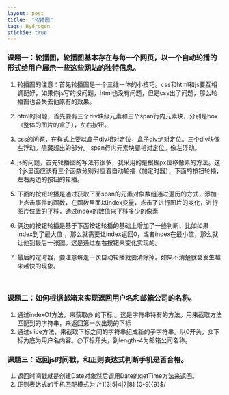 ```yaml
---
layout: post
title:  "轮播图"
tags: Hydrogen
stickie: true
---
```


### 课题一：轮播图，轮播图基本存在与每一个网页，以一个自动轮播的形式给用户展示一些这些网站的独特信息。

1. 轮播图的注意：首先轮播图是一个三维一体的小技巧。css和html和js要互相调配好，如果你js写的没问题，html也没有问题，但是css出了问题，那么轮播图也会失去他原有的效果。

2. html的问题，首先要有三个div块级元素和三个span行内元素块，分别是box（整体的图片的盒子），左右按钮。

3. css的问题，在样式上要以盒子div相对定位，盒子div绝对定位。三个div块像左浮动。隐藏超出的部分。 span行内元素块要相对定位。像左浮动。

4. js的问题，首先轮播图的写法有很多，我采用的是根据px位移像素的方法。这个js里面应该有三个函数分别对应着自动轮播（加定时器），下面的按钮轮播，左右两边的按钮的轮播。

   

1. 下面的按钮轮播是通过获取下面span的元素对象数组通过遍历的方式，添加上点击事件的函数，在函数里面以index变量，点击了进行图片的变化，进行图片位置的平移，通过index的数值来平移多少的像素       
2. 俩边的按钮轮播是基于下面按钮轮播的基础上增加了一些判断，比如如果index到了最大值  ，那么就需要让index返回0，或者index在最小值，那么就让他到最后一张图。这是通过左右按钮来变化实现的。
3. 最后的定时器，要注意每走一次自动轮播就要清除掉。如果不清楚就会发生越来越快的现象。

​        

### 课题二：如何根据邮箱来实现返回用户名和邮箱公司的名称。

1. 通过indexOf方法，来获取@ 的下标 。这是字符串特有的方法。用来截取方法匹配到的字符串，来返回第一次出现的下标
2. 通过slice方法，来截取下标之间的字符串组成新的子字符串。以0开头，@下标为底为用户名内容。@下标开头，到length-4为邮箱公司名称。

 

### 课题三：返回js时间戳，和正则表达式判断手机是否合格。

1. 返回时间戳就是创建Date对象然后调用Date的getTime方法来返回。
2. 正则表达式的手机匹配模式为 /^1[3|5|4|7|8] (0-9){9}$/

#### #### 

[jekyll-docs]: https://jekyllrb.com/docs/home
[jekyll-gh]:   https://github.com/jekyll/jekyll
[jekyll-talk]: https://talk.jekyllrb.com/
